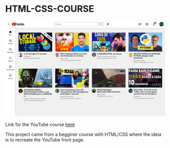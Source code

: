 # HTML-CSS-COURSE

![preview](./YouTube-preview.png)



Link for the YouTube course [here](https://www.youtube.com/watch?v=G3e-cpL7ofc&t=17335s&ab_channel=SuperSimpleDev)

This project came from a begginer course with HTML/CSS where the ideia is to recreate the YouTube front page.